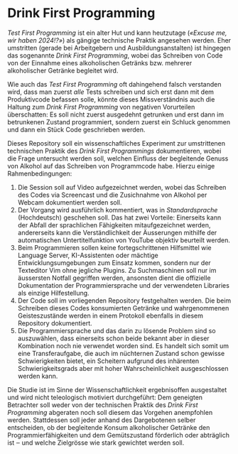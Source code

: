# Drink First Programming

_Test First Programming_ ist ein alter Hut und kann heutzutage (_«Excuse me, wir
haben 2024!?»_) als gängige technische Praktik angesehen werden. Eher umstritten
(gerade bei Arbeitgebern und Ausbildungsanstalten) ist hingegen das sogenannte
_Drink First Programming_, wobei das Schreiben von Code von der Einnahme eines
alkoholischen Getränks bzw. mehrerer alkoholischer Getränke begleitet wird.

Wie auch das _Test First Programming_ oft dahingehend falsch verstanden wird,
dass man zuerst _alle_ Tests schreiben und sich erst dann mit dem Produktivcode
befassen solle, könnte dieses Missverständnis auch die Haltung zum _Drink First
Programming_ von negativen Vorurteilen überschatten: Es soll nicht zuerst
ausgedehnt getrunken und erst dann im betrunkenen Zustand programmiert, sondern
zuerst ein Schluck genommen und dann ein Stück Code geschrieben werden.

Dieses Repository soll ein wissenschaftliches Experiment zur umstrittenen
technischen Praktik des _Drink First Programmings_ dokumentieren, wobei die
Frage untersucht werden soll, welchen Einfluss der begleitende Genuss von
Alkohol auf das Schreiben von Programmcode habe. Hierzu einige
Rahmenbedingungen:

1. Die Session soll auf Video aufgezeichnet werden, wobei das Schreiben des
   Codes via Screencast und die Zusichnahme von Alkohol per Webcam dokumentiert
   werden soll.
2. Der Vorgang wird ausführlich kommentiert, was in _Standardsprache_
   (Hochdeutsch) geschehen soll. Das hat zwei Vorteile: Einerseits kann der
   Abfall der sprachlichen Fähigkeiten mitaufgezeichnet werden, andererseits
   kann die Verständlichkeit der Äusserungen mithilfe der automatischen
   Untertitelfunktion von YouTube objektiv beurteilt werden.
3. Beim Programmieren sollen keine fortegschrittenen Hilfsmittel wie Language
   Server, KI-Assistenten oder mächtige Entwicklungsumgebungen zum Einsatz
   kommen, sondern nur der Texteditor Vim ohne jegliche Plugins. Zu
   Suchmaschinen soll nur im äussersten Notfall gegriffen werden, ansonsten
   dient die offizielle Dokumentation der Programmiersprache und der verwendeten
   Libraries als einzige Hilfestellung.
4. Der Code soll im vorliegenden Repository festgehalten werden. Die beim
   Schreiben dieses Codes konsumierten Getränke und wahrgenommenen
   Geisteszustände werden in einem Protokoll ebenfalls in diesem Repository
   dokumentiert.
5. Die Programmiersprache und das darin zu lösende Problem sind so auszuwählen,
   dass einerseits schon beide bekannt aber in dieser Kombination noch nie
   verwendet worden sind. Es handelt sich somit um eine Transferaufgabe, die
   auch im nüchternen Zustand schon gewisse Schwierigkeiten bietet, ein
   Scheitern aufgrund des inhärenten Schwierigkeitsgrads aber mit hoher
   Wahrscheinlichkeit ausgeschlossen werden kann.

Die Studie ist im Sinne der Wissenschaftlichkeit ergebnisoffen ausgestaltet und
wird nicht teleologisch motiviert durchgeführt: Dem geneigten Betrachter soll
weder von der technischen Praktik des _Drink First Programming_ abgeraten noch
soll diesem das Vorgehen anempfohlen werden. Stattdessen soll jeder anhand des
Dargebotenen selber entscheiden, ob der begleitende Konsum alkoholischer
Getränke den Programmierfähigkeiten und dem Gemütszustand förderlich oder
abträglich ist ‒ und welche Zielgrösse wie stark gewichtet werden soll.
